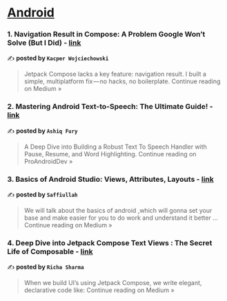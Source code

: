 
<h1><a href=https://medium.com/tag/android/recommended target="_blank" rel="noopener noreferrer">Android</a></h1>
<h3>1. Navigation Result in Compose: A Problem Google Won’t Solve (But I Did) - <a href="https://medium.com/@kacper.wojciechowski/navigation-result-in-compose-a-problem-google-wont-solve-but-i-did-3e82557c2b4c?source=rss------android-5" target="_blank" rel="noopener noreferrer">link</a></h3>

✍️ **posted by `Kacper Wojciechowski`**

<blockquote>Jetpack Compose lacks a key feature: navigation result. I built a simple, multiplatform fix — no hacks, no boilerplate.
Continue reading on Medium »</blockquote>

<h3>2. Mastering Android Text-to-Speech: The Ultimate Guide! - <a href="https://proandroiddev.com/mastering-android-text-to-speech-the-ultimate-guide-8932b21afcda?source=rss------android-5" target="_blank" rel="noopener noreferrer">link</a></h3>

✍️ **posted by `Ashiq Fury`**

<blockquote>A Deep Dive into Building a Robust Text To Speech Handler with Pause, Resume, and Word Highlighting.
Continue reading on ProAndroidDev »</blockquote>

<h3>3. Basics of Android Studio: Views, Attributes, Layouts - <a href="https://medium.com/@saffiullah4444/basics-of-android-studio-views-attributes-layouts-9c2709584be8?source=rss------android-5" target="_blank" rel="noopener noreferrer">link</a></h3>

✍️ **posted by `Saffiullah`**

<blockquote>We will talk about the basics of android ,which will gonna set your base and make easier for you to do work and understand it better …
Continue reading on Medium »</blockquote>

<h3>4. Deep Dive into Jetpack Compose Text Views : The Secret Life of Composable - <a href="https://sharmaricha7724.medium.com/deep-dive-into-jetpack-compose-text-views-the-secret-life-of-composable-dea4b12bd725?source=rss------android-5" target="_blank" rel="noopener noreferrer">link</a></h3>

✍️ **posted by `Richa Sharma`**

<blockquote>When we build UI’s using Jetpack Compose, we write elegant, declarative code like:
Continue reading on Medium »</blockquote>

